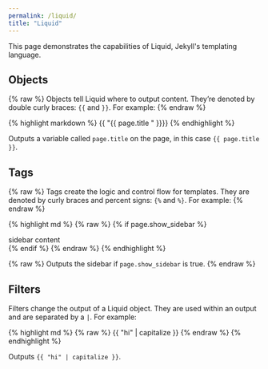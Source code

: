 ```yaml
---
permalink: /liquid/
title: "Liquid"
---
```


This page demonstrates the capabilities of Liquid, Jekyll's templating language.

## Objects
{% raw  %}
Objects tell Liquid where to output content. They’re denoted by double curly braces: `{{` and `}}`. For example:
{% endraw %}

{% highlight markdown %}
{{ "{{ page.title " }}}}
{% endhighlight %}

Outputs a variable called `page.title` on the page, in this case `{{ page.title }}`.

## Tags
{% raw  %}
Tags create the logic and control flow for templates. They are denoted by curly braces and percent signs: `{%` and `%}`. For example:
{% endraw %}

{% highlight md %}
{% raw  %}
{% if page.show_sidebar %}
  <div class="sidebar">
    sidebar content
  </div>
{% endif %}
{% endraw %}
{% endhighlight %}

{% raw  %}
Outputs the sidebar if `page.show_sidebar` is true.
{% endraw %}

## Filters
Filters change the output of a Liquid object. They are used within an output and are separated by a `|`. For example:

{% highlight md %}
{% raw  %}
{{ "hi" | capitalize }}
{% endraw %}
{% endhighlight %}

Outputs `{{ "hi" | capitalize }}`.
